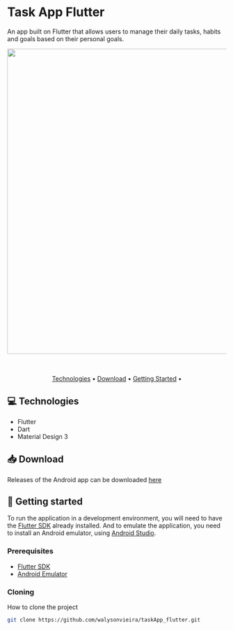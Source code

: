 # Task App Flutter
<p>An app built on Flutter that allows users to manage their daily tasks, habits and goals based on their personal goals.<p/>

<div align="center">
<img src="https://github.com/walysonvieira/taskApp_flutter/assets/93111115/888f6c1e-7b6e-46da-8e64-4ac2dc11eeb2" width="700px" />
</div>

<br>
<br>

<p align="center">
 <a href="#tech">Technologies</a> • 
  <a href="#download">Download</a> •
 <a href="#started">Getting Started</a> • 

<h2 id="tech">💻 Technologies</h2>

- Flutter
- Dart
- Material Design 3

<h2 id="download">📥 Download</h2>

Releases of the Android app can be downloaded [here](https://github.com/walysonvieira/taskApp_flutter/releases)

<h2 id="started">🚀 Getting started</h2>

To run the application in a development environment, you will need to have the [Flutter SDK](https://docs.flutter.dev/get-started/install) already installed. And to emulate the application, you need to install an Android emulator, using [Android Studio](https://developer.android.com/studio?hl=pt-br).

<h3>Prerequisites</h3>

- [Flutter SDK](https://docs.flutter.dev/get-started/install)
- [Android Emulator](https://developer.android.com/studio?hl=pt-br)

<h3>Cloning</h3>

How to clone the project

```bash
git clone https://github.com/walysonvieira/taskApp_flutter.git
```
